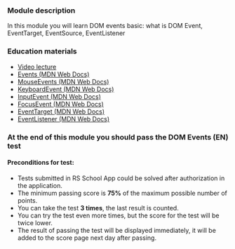 ### Module description

In this module you will learn DOM events basic: what is DOM Event, EventTarget, EventSource, EventListener

### Education materials

- [Video lecture](https://www.youtube.com/watch?v=pcmL9apdlMo&list=PLzLiprpVuH8e1YNSEXMtjOuB1uxqQLYED&index=18)
- [Events (MDN Web Docs)](https://developer.mozilla.org/en-US/docs/Web/Events)
- [MouseEvents (MDN Web Docs)](https://developer.mozilla.org/en-US/docs/Web/API/MouseEvent)
- [KeyboardEvent (MDN Web Docs)](https://developer.mozilla.org/en-US/docs/Web/API/KeyboardEvent)
- [InputEvent (MDN Web Docs)](https://developer.mozilla.org/en-US/docs/Web/API/InputEvent)
- [FocusEvent (MDN Web Docs)](https://developer.mozilla.org/en-US/docs/Web/API/FocusEvent)
- [EventTarget (MDN Web Docs)](https://developer.mozilla.org/en-US/docs/Web/API/EventTarget)
- [EventListener (MDN Web Docs)](https://developer.mozilla.org/en-US/docs/Web/API/EventListener)

### At the end of this module you should pass the **DOM Events (EN)** test

#### Preconditions for test:

- Tests submitted in RS School App could be solved after authorization in the application.
- The minimum passing score is **75%** of the maximum possible number of points.
- You can take the test **3 times**, the last result is counted.
- You can try the test even more times, but the score for the test will be twice lower.
- The result of passing the test will be displayed immediately, it will be added to the score page next day after passing.
